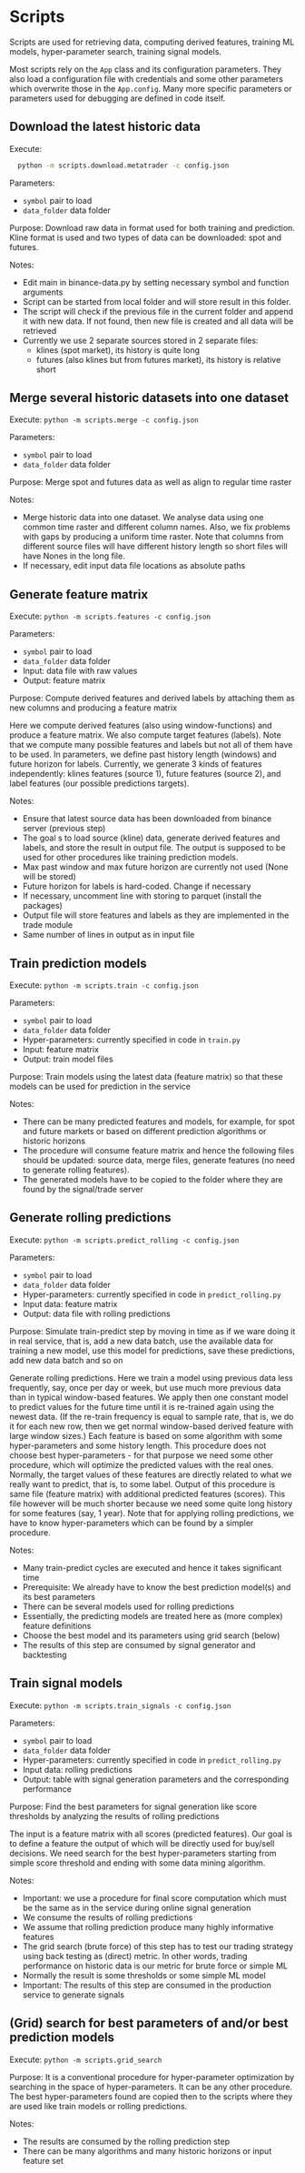 # Scripts

Scripts are used for retrieving data, computing derived features, training ML models, hyper-parameter search, training signal models.

Most scripts rely on the `App` class and its configuration parameters. They also load a configuration file with credentials and some other parameters which overwrite those in the `App.config`. Many more specific parameters or parameters used for debugging are defined in code itself.

## Download the latest historic data

Execute:

```bash
  python -m scripts.download.metatrader -c config.json
```

Parameters:

- `symbol` pair to load
- `data_folder` data folder

Purpose: Download raw data in format used for both training and prediction. Kline format is used and two types of data can be downloaded: spot and futures.

Notes:

- Edit main in binance-data.py by setting necessary symbol and function arguments
- Script can be started from local folder and will store result in this folder.
- The script will check if the previous file in the current folder and append it with new data. If not found, then new file is created and all data will be retrieved
- Currently we use 2 separate sources stored in 2 separate files:
  - klines (spot market), its history is quite long
  - futures (also klines but from futures market), its history is relative short

## Merge several historic datasets into one dataset

Execute: `python -m scripts.merge -c config.json`

Parameters:

- `symbol` pair to load
- `data_folder` data folder

Purpose: Merge spot and futures data as well as align to regular time raster

Notes:

- Merge historic data into one dataset. We analyse data using one common time raster and different column names. Also, we fix problems with gaps by producing a uniform time raster. Note that columns from different source files will have different history length so short files will have Nones in the long file.
- If necessary, edit input data file locations as absolute paths

## Generate feature matrix

Execute: `python -m scripts.features -c config.json`

Parameters:

- `symbol` pair to load
- `data_folder` data folder
- Input: data file with raw values
- Output: feature matrix

Purpose: Compute derived features and derived labels by attaching them as new columns and producing a feature matrix

Here we compute derived features (also using window-functions) and produce a feature matrix. We also compute target features (labels). Note that we compute many possible features and labels but not all of them have to be used. In parameters, we define past history length (windows) and future horizon for labels. Currently, we generate 3 kinds of features independently: klines features (source 1), future features (source 2), and label features (our possible predictions targets).

Notes:

- Ensure that latest source data has been downloaded from binance server (previous step)
- The goal s to load source (kline) data, generate derived features and labels, and store the result in output file. The output is supposed to be used for other procedures like training prediction models.
- Max past window and max future horizon are currently not used (None will be stored)
- Future horizon for labels is hard-coded. Change if necessary
- If necessary, uncomment line with storing to parquet (install the packages)
- Output file will store features and labels as they are implemented in the trade module
- Same number of lines in output as in input file

## Train prediction models

Execute: `python -m scripts.train -c config.json`

Parameters:

- `symbol` pair to load
- `data_folder` data folder
- Hyper-parameters: currently specified in code in `train.py`
- Input: feature matrix
- Output: train model files

Purpose: Train models using the latest data (feature matrix) so that these models can be used for prediction in the service

Notes:

- There can be many predicted features and models, for example, for spot and future markets or based on different prediction algorithms or historic horizons
- The procedure will consume feature matrix and hence the following files should be updated: source data, merge files, generate features (no need to generate rolling features).
- The generated models have to be copied to the folder where they are found by the signal/trade server

## Generate rolling predictions

Execute: `python -m scripts.predict_rolling -c config.json`

Parameters:

- `symbol` pair to load
- `data_folder` data folder
- Hyper-parameters: currently specified in code in `predict_rolling.py`
- Input data: feature matrix
- Output: data file with rolling predictions

Purpose: Simulate train-predict step by moving in time as if we ware doing it in real service, that is, add a new data batch, use the available data for training a new model, use this model for predictions, save these predictions, add new data batch and so on

Generate rolling predictions. Here we train a model using previous data less frequently, say, once per day or week, but use much more previous data than in typical window-based features. We apply then one constant model to predict values for the future time until it is re-trained again using the newest data. (If the re-train frequency is equal to sample rate, that is, we do it for each new row, then we get normal window-based derived feature with large window sizes.) Each feature is based on some algorithm with some hyper-parameters and some history length. This procedure does not choose best hyper-parameters - for that purpose we need some other procedure, which will optimize the predicted values with the real ones. Normally, the target values of these features are directly related to what we really want to predict, that is, to some label. Output of this procedure is same file (feature matrix) with additional predicted features (scores). This file however will be much shorter because we need some quite long history for some features (say, 1 year). Note that for applying rolling predictions, we have to know hyper-parameters which can be found by a simpler procedure.

Notes:

- Many train-predict cycles are executed and hence it takes significant time
- Prerequisite: We already have to know the best prediction model(s) and its best parameters
- There can be several models used for rolling predictions
- Essentially, the predicting models are treated here as (more complex) feature definitions
- Choose the best model and its parameters using grid search (below)
- The results of this step are consumed by signal generator and backtesting

## Train signal models

Execute: `python -m scripts.train_signals -c config.json`

Parameters:

- `symbol` pair to load
- `data_folder` data folder
- Hyper-parameters: currently specified in code in `predict_rolling.py`
- Input data: rolling predictions
- Output: table with signal generation parameters and the corresponding performance

Purpose: Find the best parameters for signal generation like score thresholds by analyzing the results of rolling predictions

The input is a feature matrix with all scores (predicted features). Our goal is to define a feature the output of which will be directly used for buy/sell decisions. We need search for the best hyper-parameters starting from simple score threshold and ending with some data mining algorithm.

Notes:

- Important: we use a procedure for final score computation which must be the same as in the service during online signal generation
- We consume the results of rolling predictions
- We assume that rolling prediction produce many highly informative features
- The grid search (brute force) of this step has to test our trading strategy using back testing as (direct) metric. In other words, trading performance on historic data is our metric for brute force or simple ML
- Normally the result is some thresholds or some simple ML model
- Important: The results of this step are consumed in the production service to generate signals

## (Grid) search for best parameters of and/or best prediction models

Execute: `python -m scripts.grid_search`

Purpose: It is a conventional procedure for hyper-parameter optimization by searching in the space of hyper-parameters. It can be any other procedure. The best hyper-parameters found are copied then to the scripts where they are used like train models or rolling predictions.

Notes:

- The results are consumed by the rolling prediction step
- There can be many algorithms and many historic horizons or input feature set
